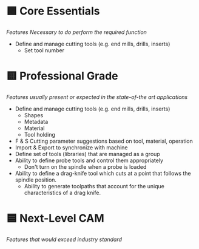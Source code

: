 # 🟩 Core Essentials
_Features Necessary to do perform the required function_

- Define and manage cutting tools (e.g. end mills, drills, inserts)
    - Set tool number


# 🟨 Professional Grade
*Features usually present or expected in the state-of-the art applications*

- Define and manage cutting tools (e.g. end mills, drills, inserts)
	- Shapes
	- Metadata
	- Material
	- Tool holding
- F & S Cutting parameter suggestions based on tool, material, operation
- Import & Export to synchronize with machine
- Define set of tools (libraries) that are managed as a group
- Ability to define probe tools and control them appropriately
	- Don't turn on the spindle when a probe is loaded
- Ability to define a drag-knife tool which cuts at a point that follows the spindle position.
	- Ability to generate toolpaths that account for the unique characteristics of a drag knife.


# 🟦 Next-Level CAM
*Features that would exceed industry standard*
